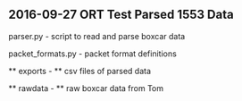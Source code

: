 ## 2016-09-27 ORT Test Parsed 1553 Data

parser.py - script to read and parse boxcar data

packet_formats.py - packet format definitions

** exports - ** csv files of parsed data

** rawdata - ** raw boxcar data from Tom
